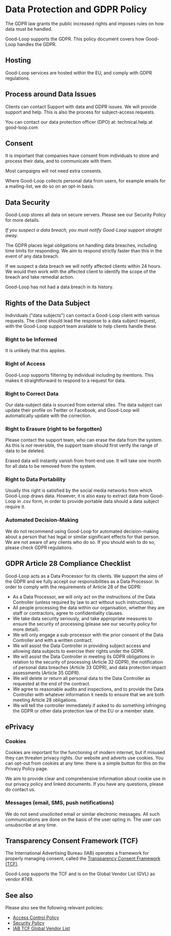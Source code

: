 
# Data Protection and GDPR Policy

The GDPR law grants the public increased rights and imposes rules on how data must be handled.

Good-Loop supports the GDPR. This policy document covers how Good-Loop handles the GDPR.

## Hosting

Good-Loop services are hosted within the EU, and comply with GDPR regulations. 

## Process around Data Issues

Clients can contact Support with data and GDPR issues. We will provide support and help. 
This is also the process for subject-access requests.

You can contact our data protection officer (DPO) at: 
<span class='email' data-name='technical.help' data-domain='good-loop.com'>technical.help at good-loop.com</span>

## Consent

It is important that companies have consent from individuals to store and process their data, and to communicate with them.

Most campaigns will not need extra consents.

Where Good-Loop collects personal data from users, for example emails for a mailing-list, we do so on an opt-in basis.

## Data Security

Good-Loop stores all data on secure servers. Please see our Security Policy for more details.

*If you suspect a data breach, you must notify Good-Loop support straight away.*

The GDPR places legal obligations on handling data breaches, including time limits for responding. We aim to respond strictly faster than this in the event of any data breach.

If we suspect a data breach we will notify affected clients within 24 hours. 
We would then work with the affected client to identify the scope of the breach and take remedial action.

Good-Loop has not had a data breach in its history.


## Rights of the Data Subject

Individuals ("data subjects") can contact a Good-Loop client with various requests. 
The client should lead the response to a data subject request, with the Good-Loop support team available to help clients handle these.

### Right to be Informed

It is unlikely that this applies. 

### Right of Access

Good-Loop supports filtering by individual including by mentions. This makes it straightforward to respond to a request for data.
 
### Right to Correct Data

Our data-subject data is sourced from external sites. The data subject can update their profile on Twitter or Facebook, 
and Good-Loop will automatically update with the correction.

### Right to Erasure (right to be forgotten)

Please contact the support team, who can erase the data from the system. 
As this is *not* reversible, the support team should first verify the range of data to be deleted.

Erased data will instantly vanish from front-end use. It will take one month for all data to be removed from the system.

### Right to Data Portability

Usually this right is satisfied by the social media networks from which Good-Loop draws data.
However, it is also easy to extract data from Good-Loop in .csv form, in order to provide portable data should a data subject require it.

### Automated Decision-Making

We do not recommend using Good-Loop for automated decision-making about a person that has legal or similar significant effects for that person. 
We are not aware of any clients who do so. If you should wish to do so, please check GDPR regulations.


## GDPR Article 28 Compliance Checklist

Good-Loop acts as a Data Processor for its clients. We support the aims of the GDPR and we fully accept our responsibilities as a Data Processor. 
In order to comply with the requirements of Article 28 of the GDPR:

 - As a Data Processor, we will only act on the instructions of the Data Controller (unless required by law to act without such instructions).
 - All people processing the data within our organisation, whether they are staff or contractors, agree to confidentiality clauses.
 - We take data security seriously, and take appropriate measures to ensure the security of processing (please see our security policy for more detail).
 - We will only engage a sub-processor with the prior consent of the Data Controller and with a written contract.
 - We will assist the Data Controller in providing subject access and allowing data subjects to exercise their rights under the GDPR.
 - We will assist the Data Controller in meeting its GDPR obligations in relation to the security of processing (Article 32 GDPR), 
 the notification of personal data breaches (Article 33 GDPR), and data protection impact assessments (Article 35 GDPR). 
 - We will delete or return all personal data to the Data Controller as requested at the end of the contract.
 - We agree to reasonable audits and inspections, and to provide the Data Controller with whatever information it needs to ensure that we are both meeting Article 28 obligations.
 - We will tell the controller immediately if asked to do something infringing the GDPR or other data protection law of the EU or a member state.

## ePrivacy 

### Cookies 

Cookies are important for the functioning of modern internet, but if misused they can threaten privacy rights.
Our website and adverts use cookies. You can opt-out from cookies at any time: there is a simple button for this on the Privacy Policy page.

We aim to provide clear and comprehensive information about cookie use in our privacy policy and linked documents. 
If you have any questions, please do contact us.

### Messages (email, SMS, push notifications)

We do not send unsolicited email or similar electronic messages. All such communications are done on the basis of the user opting in.
The user can unsubscribe at any time. 


## Transparency Consent Framework (TCF)

The International Advertising Bureau (IAB) operates a framework for properly managing consent, called the [Transparency Consent Framework (TCF)](https://iabeurope.eu/iab-europe-transparency-consent-framework-policies/).

Good-Loop supports the TCF and is on the Global Vendor List (GVL) as vendor #749.

## See also

Please also see the following relevant policies:

 - [Access Control Policy](access-control-policy)
 - [Security Policy](security)
 - [IAB TCF Global Vendor List](https://iabeurope.eu/vendor-list-tcf-v2-0/)
